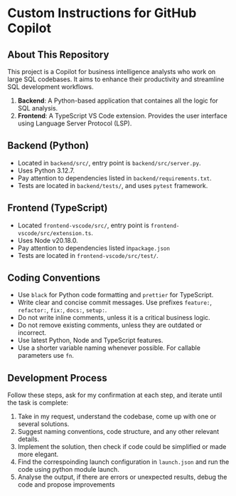 # Custom Instructions for GitHub Copilot

## About This Repository

This project is a Copilot for business intelligence analysts who work on large SQL codebases. It aims to enhance their
productivity and streamline SQL development workflows.

1.  **Backend**: A Python-based application that containes all the logic for SQL analysis.
2.  **Frontend**: A TypeScript VS Code extension. Provides the user interface using Language Server Protocol (LSP).

## Backend (Python)

- Located in `backend/src/`, entry point is `backend/src/server.py`.
- Uses Python 3.12.7.
- Pay attention to dependencies listed in `backend/requirements.txt`.
- Tests are located in `backend/tests/`, and uses `pytest` framework.

## Frontend (TypeScript)

- Located `frontend-vscode/src/`, entry point is `frontend-vscode/src/extension.ts`.
- Uses Node v20.18.0.
- Pay attention to dependencies listed in`package.json`
- Tests are located in `frontend-vscode/src/test/`.

## Coding Conventions

- Use `black` for Python code formatting and `prettier` for TypeScript.
- Write clear and concise commit messages. Use prefixes `feature:`, `refactor:`, `fix:`, `docs:`, `setup:`.
- Do not write inline comments, unless it is a critical business logic.
- Do not remove existing comments, unless they are outdated or incorrect.
- Use latest Python, Node and TypeScript features.
- Use a shorter variable naming whenever possible. For callable parameters use `fn`.

## Development Process

Follow these steps, ask for my confirmation at each step, and iterate until the task is complete:

1. Take in my request, understand the codebase, come up with one or several solutions.
2. Suggest naming conventions, code structure, and any other relevant details.
3. Implement the solution, then check if code could be simplified or made more elegant.
4. Find the correspoinding launch configuration in `launch.json` and run the code using python module launch.
5. Analyse the output, if there are errors or unexpected results, debug the code and propose improvements
